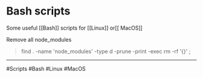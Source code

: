 # Bash scripts
Some useful [[Bash]] scripts for [[Linux]] or[[ MacOS]]

Remove all node_modules
> find . -name 'node_modules' -type d -prune -print -exec rm -rf '{}' \;

---
#Scripts #Bash #Linux #MacOS